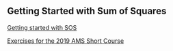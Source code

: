 ## Getting Started with Sum of Squares

[Getting started with SOS](https://sums-of-squares.github.io/sos/index.html) 

[Exercises for the 2019 AMS Short Course](https://sums-of-squares.github.io/sos/exercises.html)

